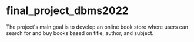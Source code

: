 # final_project_dbms2022
The project's main goal is to develop an online book store where users can search for and buy books based on title, author, and subject. 
